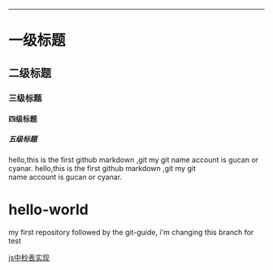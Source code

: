 


--------
# 一级标题
## 二级标题
### 三级标题
#### 四级标题
##### 五级标题
hello,this is the first github markdown ,git my git
name account is gucan or cyanar.
hello,this is the first github markdown ,git my git<br>
name account is gucan or cyanar.

# hello-world
my first repository
followed by the git-guide, i'm changing this branch for test



<a href="">js中秒表实现</a>
